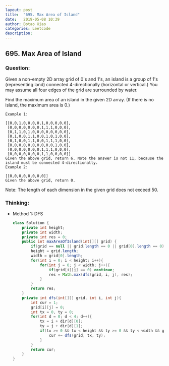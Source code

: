 ```yaml
---
layout: post
title:  "695. Max Area of Island"
date:   2019-05-08 10:39
author: Botao Xiao
categories: Leetcode
description:
---
```

## 695. Max Area of Island

### Question:
Given a non-empty 2D array grid of 0's and 1's, an island is a group of 1's (representing land) connected 4-directionally (horizontal or vertical.) You may assume all four edges of the grid are surrounded by water.

Find the maximum area of an island in the given 2D array. (If there is no island, the maximum area is 0.)

```
Example 1:

[[0,0,1,0,0,0,0,1,0,0,0,0,0],
 [0,0,0,0,0,0,0,1,1,1,0,0,0],
 [0,1,1,0,1,0,0,0,0,0,0,0,0],
 [0,1,0,0,1,1,0,0,1,0,1,0,0],
 [0,1,0,0,1,1,0,0,1,1,1,0,0],
 [0,0,0,0,0,0,0,0,0,0,1,0,0],
 [0,0,0,0,0,0,0,1,1,1,0,0,0],
 [0,0,0,0,0,0,0,1,1,0,0,0,0]]
Given the above grid, return 6. Note the answer is not 11, because the island must be connected 4-directionally.
Example 2:

[[0,0,0,0,0,0,0,0]]
Given the above grid, return 0.
```

Note: The length of each dimension in the given grid does not exceed 50.

### Thinking:
* Method 1: DFS
  ```Java
  class Solution {
      private int height;
      private int width;
      private int res = 0;      
      public int maxAreaOfIsland(int[][] grid) {
          if(grid == null || grid.length == 0 || grid[0].length == 0) return 0;
          height = grid.length;
          width = grid[0].length;
          for(int i = 0; i < height; i++){
              for(int j = 0; j < width; j++){
                  if(grid[i][j] == 0) continue;
                  res = Math.max(dfs(grid, i, j), res);
              }
          }
          return res;
      }
      private int dfs(int[][] grid, int i, int j){
          int cur = 1;
          grid[i][j] = 0;
          int tx = 0, ty = 0;
          for(int d = 0; d < 4; d++){
              tx = i + dir[d][0];
              ty = j + dir[d][1];
              if(tx >= 0 && tx < height && ty >= 0 && ty < width && grid[tx][ty] == 1){
                  cur += dfs(grid, tx, ty);
              }
          }
          return cur;
      }
  }
  ```
